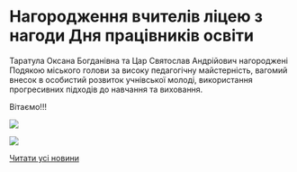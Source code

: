 # Нагородження вчителів ліцею з нагоди  Дня працівників освіти

Таратула Оксана Богданівна та Цар Святослав Андрійович нагороджені Подякою міського голови за високу педагогічну майстерність, вагомий внесок в особистий розвиток учнівської молоді, використання прогресивних підходів до навчання та виховання.

Вітаємо!!!

![](/images/blog/нагородження-вчителів-ліцею-з-нагоди-дня-працівників/foto6_09.jpg)

![](/images/blog/нагородження-вчителів-ліцею-з-нагоди-дня-працівників/foto7_09.jpg)

[Читати усі новини](/news)
